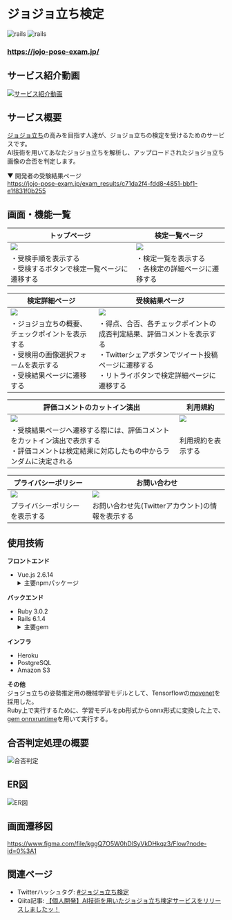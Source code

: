 # ジョジョ立ち検定
![rails](https://img.shields.io/badge/Rails-v6.1.4-red)
![rails](https://img.shields.io/badge/Vue-v2.6.14-brightgreen)

### https://jojo-pose-exam.jp/

<!-- ![ogp](https://github.com/kohei-yamamoto1012/jojo-pose-exam/blob/main/app/assets/images/ogp.png) -->
## サービス紹介動画
[![サービス紹介動画](https://gyazo.com/3b42db342709d3fb39205bef8c94759c.png)](https://youtu.be/5aKI900iGVo?t=1336)

## サービス概要
[ジョジョ立ち](https://ja.wikipedia.org/wiki/%E8%8D%92%E6%9C%A8%E9%A3%9B%E5%91%82%E5%BD%A6#%E3%82%B8%E3%83%A7%E3%82%B8%E3%83%A7%E7%AB%8B%E3%81%A1)の高みを目指す人達が、ジョジョ立ちの検定を受けるためのサービスです。<br>
AI技術を用いてあなたジョジョ立ちを解析し、アップロードされたジョジョ立ち画像の合否を判定します。

▼ 開発者の受験結果ページ<br>
https://jojo-pose-exam.jp/exam_results/c71da2f4-fdd8-4851-bbf1-e1f831f0b255


## 画面・機能一覧
| トップページ                                                          | 検定一覧ページ                                                          |
| ------------------------------------------------------------------ | -------------------------------------------------------------------- |
| <img src="https://gyazo.com/c210cc60b2312ac2397ec223992d7300.png"> | <img src="https://gyazo.com/fc4a8aa873ae130b9432552c133c285c.png">   |
| ・受検手順を表示する<br>・受検するボタンで検定一覧ページに遷移する               | ・検定一覧を表示する<br>・各検定の詳細ページに遷移する                           |

| 検定詳細ページ                                                                       | 受検結果ページ                                                         |
| ------------------------------------------------------------------                | -------------------------------------------------------------------- |
| <img src="https://gyazo.com/a6cf62864530e720760b91fd9ac222ce.png">                | <img src="https://gyazo.com/82686eb88ca6cc62b21a63fd4fe439c7.png">   |
| ・ジョジョ立ちの概要、チェックポイントを表示する<br>・受検用の画像選択フォームを表示する<br>・受検結果ページに遷移する | ・得点、合否、各チェックポイントの成否判定結果、評価コメントを表示する　<br>・Twitterシェアボタンでツイート投稿ページに遷移する<br>・リトライボタンで検定詳細ページに遷移する |

| 評価コメントのカットイン演出                                                                      | 利用規約                                                       |
| ------------------------------------------------------------------                | -------------------------------------------------------------------- |
| <img src="https://gyazo.com/cf13b301d7f635f21b382a349f36f102.png">                | <img src="https://gyazo.com/1ad975307df6de906859a4ddc30d32c2.png"> |
| ・受検結果ページへ遷移する際には、評価コメントをカットイン演出で表示する<br>・評価コメントは検定結果に対応したもの中からランダムに決定される | 利用規約を表示する|

| プライバシーポリシー                                                    | お問い合わせ                                                               |
| ------------------------------------------------------------------ | --------------------------------------------------------------------    |
| <img src="https://gyazo.com/63ed8c122f667bf7b3eb585814c9a92f.png"> | <img src="https://gyazo.com/36a98d3a56997d7c16896ec9828f58b9.png">      |
| プライバシーポリシーを表示する                                            | お問い合わせ先(Twitterアカウント)の情報を表示する　                            |

## 使用技術
**フロントエンド**
<ul>
  <li>Vue.js 2.6.14</li>
  <details>
    <summary>主要npmパッケージ</summary>
    <ul>
      <li><a href="https://github.com/vuetifyjs/vuetify">vuetify</a></li>
      <li><a href="https://github.com/vuejs/vue-router">vue-router</a></li>
      <li><a href="https://github.com/vuejs/vuex/tree/3.x">vuex</a></li>
      <li><a href="https://github.com/logaretm/vee-validate">vee-validate</a></li>
      <li><a href="https://github.com/cngu/vue-typer">vue-typer</a></li> 
      <li><a href="https://github.com/eslint/eslint">eslint</a></li>
    </ul>
  </deatails>
</ul>

**バックエンド**
<ul>
  <li>Ruby 3.0.2</li>
  <li>Rails 6.1.4</li>
  <details>
    <summary>主要gem</summary>
    <ul>
      <li><a href="https://github.com/microsoft/onnxruntime">onnxruntime</a></li>
      <li><a href="https://github.com/libvips/ruby-vips">ruby-vips</a></li>
      <li><a href=https://github.com/aws/aws-sdk-ruby"">aws-sdk-s3</a></li>     
      <li><a href="https://github.com/okuramasafumi/alba">alba</a></li>
      <li><a href="https://github.com/mbleigh/seed-fu">seed-fu</a></li>
      <li><a href="https://github.com/kpumuk/meta-tags">meta-tags</a></li>
      <li><a href="https://github.com/rubocop/rubocop">rubocop</a></li>
    </ul>
  </deatails>
</ul>
  
**インフラ**
- Heroku
- PostgreSQL
- Amazon S3

**その他**<br>
ジョジョ立ちの姿勢推定用の機械学習モデルとして、Tensorflowの[movenet](https://www.tensorflow.org/hub/tutorials/movenet?hl=ja)を採用した。<br>
Ruby上で実行するために、学習モデルをpb形式からonnx形式に変換した上で、[gem onnxruntime](https://github.com/microsoft/onnxruntime)を用いて実行する。

## 合否判定処理の概要
![合否判定](https://gyazo.com/045ac4c6f0582d06d0c7f88b073ec154.png)

## ER図
![ER図](https://gyazo.com/b1b912d86ed8d3ee1bd09ed60112304a.png)

## 画面遷移図
https://www.figma.com/file/kggQ7O5W0hDlSyVkDHkqz3/Flow?node-id=0%3A1

## 関連ページ
- Twitterハッシュタグ: [#ジョジョ立ち検定](https://twitter.com/search?q=%23%E3%82%B8%E3%83%A7%E3%82%B8%E3%83%A7%E7%AB%8B%E3%81%A1%E6%A4%9C%E5%AE%9A&src=typed_query)
- Qiita記事: [【個人開発】AI技術を用いたジョジョ立ち検定サービスをリリースしましたッ！](https://qiita.com/yamamoto-kohei1111/items/3a966b28f53f76aec7f9)

